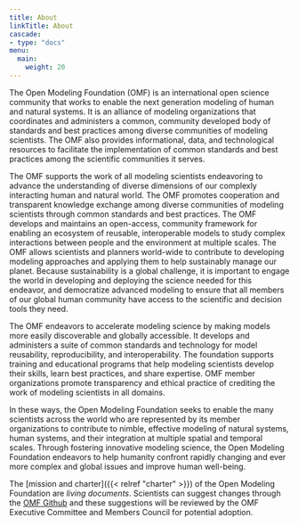 ```yaml
---
title: About
linkTitle: About
cascade:
- type: "docs"
menu:
  main:
    weight: 20
---
```


The Open Modeling Foundation (OMF) is an international open science community that works to enable the next generation modeling of human and natural systems. It is an alliance of modeling organizations that coordinates and administers a common, community developed body of standards and best practices among diverse communities of modeling scientists. The OMF also provides informational, data, and technological resources to facilitate the implementation of common standards and best practices among the scientific communities it serves.

The OMF supports the work of all modeling scientists endeavoring to advance the understanding of diverse dimensions of our complexly interacting human and natural world. The OMF promotes cooperation and transparent knowledge exchange among diverse communities of modeling scientists through common standards and best practices. The OMF develops and maintains an open-access, community framework for enabling an ecosystem of reusable, interoperable models to study complex interactions between people and the environment at multiple scales. The OMF allows scientists and planners world-wide to contribute to developing modeling approaches and applying them to help sustainably manage our planet. Because sustainability is a global challenge, it is important to engage the world in developing and deploying the science needed for this endeavor, and democratize advanced modeling to ensure that all members of our global human community have access to the scientific and decision tools they need.

The OMF endeavors to accelerate modeling science by making models more easily discoverable and globally accessible. It develops and administers a suite of common standards and technology for model reusability, reproducibility, and interoperability. The foundation supports training and educational programs that help modeling scientists develop their skills, learn best practices, and share expertise. OMF member organizations promote transparency and ethical practice of crediting the work of modeling scientists in all domains.

In these ways, the Open Modeling Foundation seeks to enable the many scientists across the world who are represented by its member organizations to contribute to nimble, effective modeling of natural systems, human systems, and their integration at multiple spatial and temporal scales. Through fostering innovative modeling science, the Open Modeling Foundation endeavors to help humanity confront rapidly changing and ever more complex and global issues and improve human well-being.

The [mission and charter]({{< relref "charter" >}}) of the Open Modeling Foundation are _living documents_. Scientists can suggest changes through the [OMF Github](https://github.com/openmodelingfoundation/openmodelingfoundation.github.io) and these suggestions will be reviewed by the OMF Executive Committee and Members Council for potential adoption.
